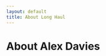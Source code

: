```yaml
---
layout: default
title: About Long Haul
---
```


<div class="post">
	<h1 class="pageTitle">About Alex Davies</h1>
	
</div>
